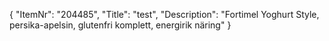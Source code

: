 {
  "ItemNr": "204485",
  "Title": "test",
  "Description": "Fortimel Yoghurt Style, persika-apelsin, glutenfri komplett, energirik näring"
}